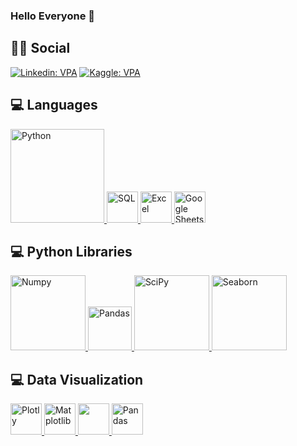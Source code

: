 ### Hello Everyone 👋

<!--
**ELzy1234/ELzy1234** is a ✨ _special_ ✨ repository because its `README.md` (this file) appears on your GitHub profile.

Here are some ideas to get you started:

- 🔭 I am currently not working.Im a student.
- 🌱 I’m currently learning Data Analysis.
- 👯 I’m looking to collaborate on data projects
- 🤔 I’m looking for help with python.
- 💬 Ask me about python,numpy and pandas.
- 📫 How to reach me: [@halilefeertürk](mailto:efelokko2323e@gmail.com)
- 😄 Pronouns: He/his
- ⚡ Fun fact: I love watching animes and reading mangas.
-->




## :man::woman: Social
[![Linkedin: VPA](https://img.shields.io/badge/linkedin-%230077B5.svg?&style=for-the-badge&logo=linkedin&logoColor=white)](https://www.linkedin.com/in/halil-efe-ert%C3%BCrk-3341a9265/)
[![Kaggle: VPA](https://img.shields.io/badge/Kaggle-20BEFF?style=for-the-badge&logo=Kaggle&logoColor=white)](https://www.kaggle.com/elzy1234)

## 💻 Languages

<a href="#" target="_blank"> <img src="https://upload.wikimedia.org/wikipedia/commons/thumb/f/f8/Python_logo_and_wordmark.svg/2560px-Python_logo_and_wordmark.svg.png" alt="Python" width="150"/> </a>
<a href="#" target="_blank"> <img src="https://www.kindpng.com/picc/m/403-4036315_microsoft-sql-server-logo-sql-server-logo-svg.png" alt="SQL" height="50"/> </a>
<a href="#" target="_blank"> <img src="https://www.versionmuseum.com/images/applications/microsoft-excel/microsoft-excel%5E2016%5Eexcel-logo-new.png" alt="Excel" height="50"/> </a>
<a href="#" target="_blank"> <img src="https://smartgyann.files.wordpress.com/2020/05/457-4573752_read-more-on-how-you-can-use-your.png" alt="Google Sheets" height="50"/> </a>

## 💻 Python Libraries

<a href="#" target="_blank"> <img src="https://numpy.org/doc/stable/_static/numpylogo.svg" alt="Numpy" width="120"/> </a>
<a href="#" target="_blank"> <img src="https://upload.wikimedia.org/wikipedia/commons/thumb/e/ed/Pandas_logo.svg/2560px-Pandas_logo.svg.png" alt="Pandas" height="70"/> </a>
<a href="#" target="_blank"> <img src="https://www.fullstackpython.com/img/logos/scipy.png" alt="SciPy" width="120"/> </a>
<a href="#" target="_blank"> <img src="https://seaborn.pydata.org/_static/logo-wide-lightbg.svg" alt="Seaborn" width="120"/> </a>

## 💻 Data Visualization

<a href="#" target="_blank"> <img src="https://encrypted-tbn0.gstatic.com/images?q=tbn:ANd9GcRl3CD0wViTI8CQv8BIIwHuZUip9d1AN8SPmz7TmabBs9byPVCFZ32U_psrvLGir_NsBzI&usqp=CAU" alt="Plotly" height="50"/> </a>
<a href="#" target="_blank"> <img src="https://matplotlib.org/stable/_static/logo2_compressed.svg" alt="Matplotlib" height="50"/> </a>
<a href="#" target="_blank"> <img src="https://seaborn.pydata.org/_static/logo-wide-lightbg.svg" height="50"/> </a>
<a href="#" target="_blank"> <img src="https://upload.wikimedia.org/wikipedia/commons/thumb/e/ed/Pandas_logo.svg/2560px-Pandas_logo.svg.png" alt="Pandas" height="50"/> </a>

